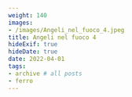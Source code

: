 ```yaml
---
weight: 140
images:
- /images/Angeli_nel_fuoco_4.jpeg
title: Angeli nel fuoco 4
hideExif: true
hideDate: true
date: 2022-04-01
tags:
- archive # all posts
- ferro
---
```

